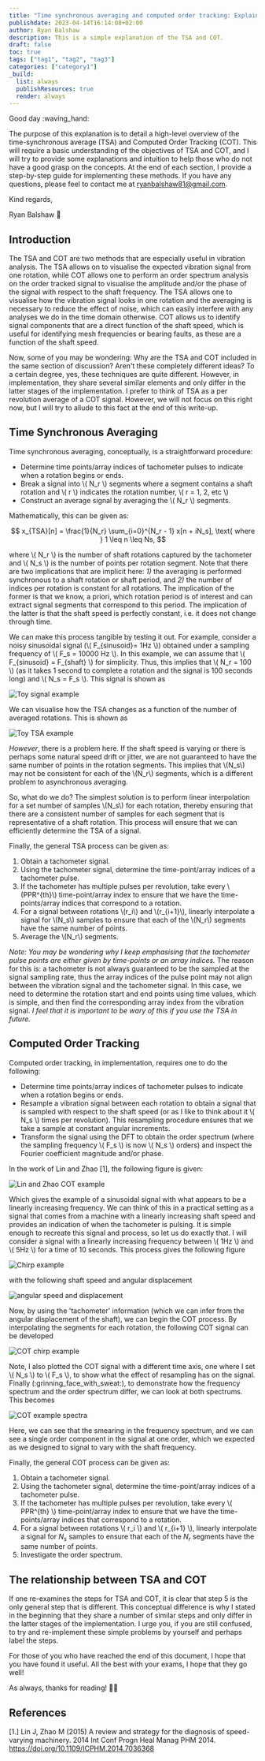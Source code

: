 ```yaml
---
title: "Time synchronous averaging and computed order tracking: Explained"
publishdate: 2023-04-14T16:14:08+02:00
author: Ryan Balshaw
description: This is a simple explanation of the TSA and COT.
draft: false
toc: true
tags: ["tag1", "tag2", "tag3"]
categories: ["category1"]
_build:
  list: always
  publishResources: true
  render: always
---
```


Good day :waving_hand:

The purpose of this explanation is to detail a high-level overview of the time-synchronous average (TSA) and Computed Order Tracking (COT). This will require a basic understanding of the objectives of TSA and COT, and I will try to provide some explanations and intuition to help those who do not have a good grasp on the concepts. At the end of each section, I provide a step-by-step guide for implementing these methods. If you have any questions, please feel to contact me at ryanbalshaw81@gmail.com.

Kind regards,

Ryan Balshaw :troll:

## Introduction

The TSA and COT are two methods that are especially useful in vibration analysis. The TSA allows on to visualise the expected vibration signal from one rotation, while COT allows one to perform an order spectrum analysis on the order tracked signal to visualise the amplitude and/or the phase of the signal with respect to the shaft frequency. The TSA allows one to visualise how the vibration signal looks in one rotation and the averaging is necessary to reduce the effect of noise, which can easily interfere with any analyses we do in the time domain otherwise. COT allows us to identify signal components that are a direct function of the shaft speed, which is useful for identifying mesh frequencies or bearing faults, as these are a function of the shaft speed.

Now, some of you may be wondering: Why are the TSA and COT included in the same section of discussion? Aren't these completely different ideas? To a certain degree, yes, these techniques are quite different. However, in implementation, they share several similar elements and only differ in the latter stages of the implementation. I prefer to think of TSA as a per revolution average of a COT signal. However, we will not focus on this right now, but I will try to allude to this fact at the end of this write-up.

## Time Synchronous Averaging

Time synchronous averaging, conceptually, is a straightforward procedure:
- Determine time points/array indices of tachometer pulses to indicate when a rotation begins or ends.
- Break a signal into \\( N_r \\) segments where a segment contains a shaft rotation and \\( r \\) indicates the rotation number, \\( r = 1, 2, etc \\)
- Construct an average signal by averaging the \\( N_r \\) segments.

Mathematically, this can be given as:

$$
x_{TSA}[n] = \frac{1}{N_r} \sum_{i=0}^{N_r - 1} x[n + iN_s], \text{ where } 1 \leq n \leq Ns,
$$

where \\( N_r \\) is the number of shaft rotations captured by the tachometer and \\( N_s \\) is the number of points per rotation segment. Note that there are two implications that are implicit here: _1)_ the averaging is performed synchronous to a shaft rotation or shaft period, and _2)_ the number of indices per rotation is constant for all rotations. The implication of the former is that we know, a priori, which rotation period is of interest and can extract signal segments that correspond to this period. The implication of the latter is that the shaft speed is perfectly constant, i.e. it does not change through time.

We can make this process tangible by testing it out. For example, consider a noisy sinusoidal signal (\\( F_{sinusoid}= 1Hz \\)) obtained under a sampling frequency of \\( F_s = 10000 Hz \\). In this example, we can assume that \\( F_{sinusoid} = F_{shaft} \\) for simplicity. Thus,  this implies that \\( N_r = 100 \\) (as it takes 1 second to complete a rotation and the signal is 100 seconds long) and \\( N_s = F_s \\). This signal is shown as

![Toy signal example](toy_signal.png)

We can visualise how the TSA changes as a function of the number of averaged rotations. This is shown as

![Toy TSA example](averaging_process.png)

_However_, there is a problem here. If the shaft speed is varying or there is perhaps some natural speed drift or jitter, we are not guaranteed to have the same number of points in the rotation segments. This implies that \\(N_s\\) may not be consistent for each of the \\(N_r\\) segments, which is a different problem to asynchronous averaging.

So, what do we do? The simplest solution is to perform linear interpolation for a set number  of samples \\(N_s\\) for each rotation, thereby ensuring that there are a consistent number of samples for each segment that is representative of a shaft rotation. This process will ensure that we can efficiently determine the TSA of a signal.

Finally, the general TSA process can be given as:
1. Obtain a tachometer signal.
2. Using the tachometer signal, determine the time-point/array indices of a tachometer pulse.
3. If the tachometer has multiple pulses per revolution, take every \\(PPR^{th}\\) time-point/array index to ensure that we have the time-points/array indices that correspond to a rotation.
4. For a signal between rotations \\(r_i\\) and \\(r_{i+1}\\), linearly interpolate a signal for \\(N_s\\) samples to ensure that each of the \\(N_r\\) segments have the same number of points.
5. Average the \\(N_r\\) segments.

_Note: You may be wondering why I keep emphasising that the tachometer pulse points are either given by time-points or an array indices._ The reason for this is: a tachometer is not always guaranteed to be the sampled at the signal sampling rate, thus the array indices of the pulse point may not align between the vibration signal and the tachometer signal. In this case, we need to determine the rotation start and end points using time values, which is simple, and then find the corresponding array index from the vibration signal. *I feel that it is important to be wary of this if you use the TSA in future.*

## Computed Order Tracking

Computed order tracking, in implementation, requires one to do the following:
- Determine time points/array indices of tachometer pulses to indicate when a rotation begins or ends.
- Resample a vibration signal between each rotation to obtain a signal that is sampled with respect to the shaft speed (or as I like to think about it \\( N_s \\) times per revolution). This resampling procedure ensures that we take a sample at constant angular increments.
- Transform the signal using the DFT to obtain the order spectrum (where the sampling frequency \\( F_s \\) is now \\( N_s \\) orders) and inspect the Fourier coefficient magnitude and/or phase.

In the work of Lin and Zhao [1], the following figure is given:

![Lin and Zhao COT example](COT_process.png)

Which gives the example of a sinusoidal signal with what appears to be a linearly increasing frequency. We can think of this in a practical setting as a signal that comes from a machine with a linearly increasing shaft speed and provides an indication of when the tachometer is pulsing. It is simple enough to recreate this signal and process, so let us do exactly that. I will consider a signal with a linearly increasing frequency between \\( 1Hz \\) and \\( 5Hz \\) for a time of 10 seconds. This process gives the following figure

![Chirp example](COT_signal.png)

with the following shaft speed and angular displacement

![angular speed and displacement](COT_speeds.png)

Now, by using the 'tachometer' information (which we can infer from the angular displacement of the shaft), we can begin the COT process. By interpolating the segments for each rotation, the following COT signal can be developed

![COT chirp example](COT_resampled_signal.png)

Note, I also plotted the COT signal with a different time axis, one where I set \\( N_s \\) to \\( F_s \\), to show what the effect of resampling has on the signal. Finally (:grinning_face_with_sweat:), to demonstrate how the frequency spectrum and the order spectrum differ, we can look at both spectrums. This becomes

![COT example spectra](COT_spectrum.png)

Here, we can see that the smearing in the frequency spectrum, and we can see a single order component in the signal at one order, which we expected as we designed to signal to vary with the shaft frequency.

Finally, the general COT process can be given as:
1. Obtain a tachometer signal.
2. Using the tachometer signal, determine the time-point/array indices of a tachometer pulse.
3. If the tachometer has multiple pulses per revolution, take every \\( PPR^{th} \\) time-point/array index to ensure that we have the time-points/array indices that correspond to a rotation.
4. For a signal between rotations \\( r_i \\) and \\( r_{i+1} \\), linearly interpolate a signal for $N_s$ samples to ensure that each of the $N_r$ segments have the same number of points.
5. Investigate the order spectrum.

## The relationship between TSA and COT

If one re-examines the steps for TSA and COT, it is clear that step 5 is the only general step that is different. This conceptual difference is why I stated in the beginning that they share a number of similar steps and only differ in the latter stages of the implementation. I urge you, if you are still confused, to try and re-implement these simple problems by yourself and perhaps label the steps.

For those of you who have reached the end of this document, I hope that you have found it useful. All the best with your exams, I hope that they go well!

As always, thanks for reading! :man_technologist:

## References

[1.] Lin J, Zhao M (2015) A review and strategy for the diagnosis of speed-varying machinery. 2014 Int Conf Progn Heal Manag PHM 2014. https://doi.org/10.1109/ICPHM.2014.7036368

